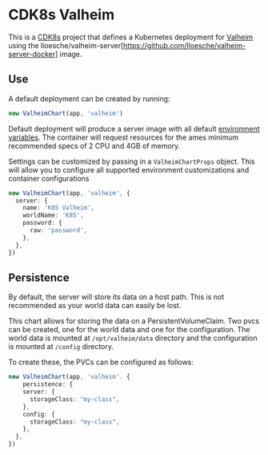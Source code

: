 # CDK8s Valheim

This is a [CDK8s](https://cdk8s.io/) project that defines a Kubernetes deployment for [Valheim](https://www.valheimgame.com/) using the lloesche/valheim-server[https://github.com/lloesche/valheim-server-docker] image.

## Use

A default deployment can be created by running:

```typescript
new ValheimChart(app, 'valheim')
```

Default deployment will produce a server image with all default [environment variables](https://github.com/lloesche/valheim-server-docker#environment-variables). The container will request resources for the ames minimum recommended specs of 2 CPU and 4GB of memory.

Settings can be customized by passing in a `ValheimChartProps` object. This will allow you to configure all supported environment customizations and container configurations

```typescript
new ValheimChart(app, 'valheim', {
  server: {
    name: 'K8S Valheim',
    worldName: 'K8S',
    password: {
      raw: 'password',
    },
  },
})
```

## Persistence

By default, the server will store its data on a host path. This is not recommended as your world data can easily be lost.

This chart allows for storing the data on a PersistentVolumeClaim. Two pvcs can be created, one for the world data and one for the configuration. The world data is mounted at `/opt/valheim/data` directory and the configuration is mounted at `/config` directory.

To create these, the PVCs can be configured as follows:

```typescript
new ValheimChart(app, 'valheim'. {
    persistence: {
    server: {
      storageClass: "my-class",
    },
    config: {
      storageClass: "my-class",
    },
  },
})
```